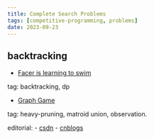 ```yaml
---
title: Complete Search Problems
tags: [competitive-programming, problems]
date: 2023-09-23
---
```


## backtracking

- [Facer is learning to swim](http://poj.org/problem?id=3827)

tag: backtracking, dp


- [Graph Game](http://poj.org/problem?id=3834)

tag: heavy-pruning, matroid union, observation.

editorial: 
    - [csdn](https://blog.csdn.net/cqbzlydd/article/details/133021365)
    - [cnblogs](https://www.cnblogs.com/tzcwk/p/13408622.html)
